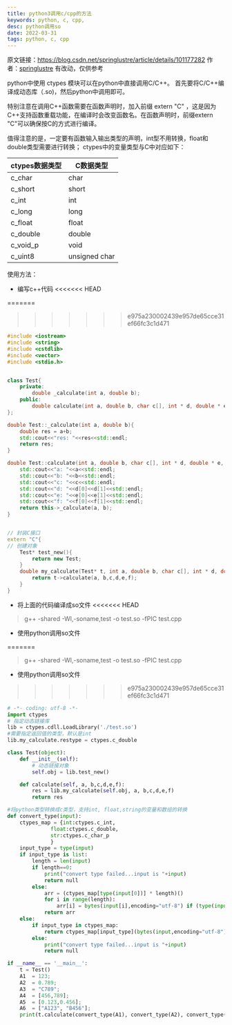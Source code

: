 ```yaml
---
title: python3调用c/cpp的方法
keywords: python, c, cpp,
desc: python调用so
date: 2022-03-31
tags: python, c, cpp
---
```



<!-- more -->

原文链接：https://blog.csdn.net/springlustre/article/details/101177282
作者：[springlustre](https://blog.csdn.net/springlustre?type=blog)
有改动，仅供参考

python中使用 ctypes 模块可以在python中直接调用C/C++。
首先要将C/C++编译成动态库（.so)，然后python中调用即可。

特别注意在调用C++函数需要在函数声明时，加入前缀 extern "C" ，这是因为C++支持函数重载功能，在编译时会改变函数名。在函数声明时，前缀extern "C"可以确保按C的方式进行编译。

值得注意的是，一定要有函数输入输出类型的声明，int型不用转换，float和double类型需要进行转换；
ctypes中的变量类型与C中对应如下：

| ctypes数据类型 | C数据类型     |
| -------------- | ------------- |
| c_char         | char          |
| c_short        | short         |
| c_int          | int           |
| c_long         | long          |
| c_float        | float         |
| c_double       | double        |
| c_void_p       | void          |
| c_uint8        | unsigned char |

使用方法：
- 编写c++代码
<<<<<<< HEAD

=======
>>>>>>> e975a230002439e957de65cce31ef66fc3c1d471
```cpp
#include <iostream>
#include <string>
#include <cstdlib>
#include <vector>
#include <stdio.h>


class Test{
    private:
        double _calculate(int a, double b);
    public:
        double calculate(int a, double b, char c[], int * d, double * e, char ** f);
};

double Test::_calculate(int a, double b){
    double res = a+b;
    std::cout<<"res: "<<res<<std::endl;
    return res;
}

double Test::calculate(int a, double b, char c[], int * d, double * e, char ** f){
    std::cout<<"a: "<<a<<std::endl;
    std::cout<<"b: "<<b<<std::endl;
    std::cout<<"c: "<<c<<std::endl;
    std::cout<<"d: "<<d[0]<<d[1]<<std::endl;
    std::cout<<"e: "<<e[0]<<e[1]<<std::endl;
    std::cout<<"f: "<<f[0]<<f[1]<<std::endl;
    return this->_calculate(a, b);
}


// 封装C接口
extern "C"{
// 创建对象
    Test* test_new(){
        return new Test;
    }
    double my_calculate(Test* t, int a, double b, char c[], int * d, double * e, char ** f){
        return t->calculate(a, b,c,d,e,f);
    }
}

```
- 将上面的代码编译成so文件
<<<<<<< HEAD


> g++ -shared -Wl,-soname,test -o test.so -fPIC test.cpp

- 使用python调用so文件


=======
> g++ -shared -Wl,-soname,test -o test.so -fPIC test.cpp

- 使用python调用so文件
>>>>>>> e975a230002439e957de65cce31ef66fc3c1d471
```python
# -*- coding: utf-8 -*-
import ctypes
# 指定动态链接库
lib = ctypes.cdll.LoadLibrary('./test.so')
#需要指定返回值的类型，默认是int
lib.my_calculate.restype = ctypes.c_double

class Test(object):
    def __init__(self):
        # 动态链接对象
        self.obj = lib.test_new()

    def calculate(self, a, b,c,d,e,f):
        res = lib.my_calculate(self.obj, a, b,c,d,e,f)
        return res

#将python类型转换成c类型，支持int, float,string的变量和数组的转换
def convert_type(input):
    ctypes_map = {int:ctypes.c_int,
              float:ctypes.c_double,
              str:ctypes.c_char_p
              }
    input_type = type(input)
    if input_type is list:
        length = len(input)
        if length==0:
            print("convert type failed...input is "+input)
            return null
        else:
            arr = (ctypes_map[type(input[0])] * length)()
            for i in range(length):
                arr[i] = bytes(input[i],encoding="utf-8") if (type(input[0]) is str) else input[i]
            return arr
    else:
        if input_type in ctypes_map:
            return ctypes_map[input_type](bytes(input,encoding="utf-8") if type(input) is str else input)
        else:
            print("convert type failed...input is "+input)
            return null

if __name__ == '__main__':
    t = Test()
    A1	= 123;
    A2	= 0.789;
    A3	= "C789";
    A4	= [456,789];
    A5	= [0.123,0.456];
    A6	= ["A123", "B456"];
    print(t.calculate(convert_type(A1), convert_type(A2), convert_type(A3),convert_type(A4),convert_type(A5),convert_type(A6)))
```